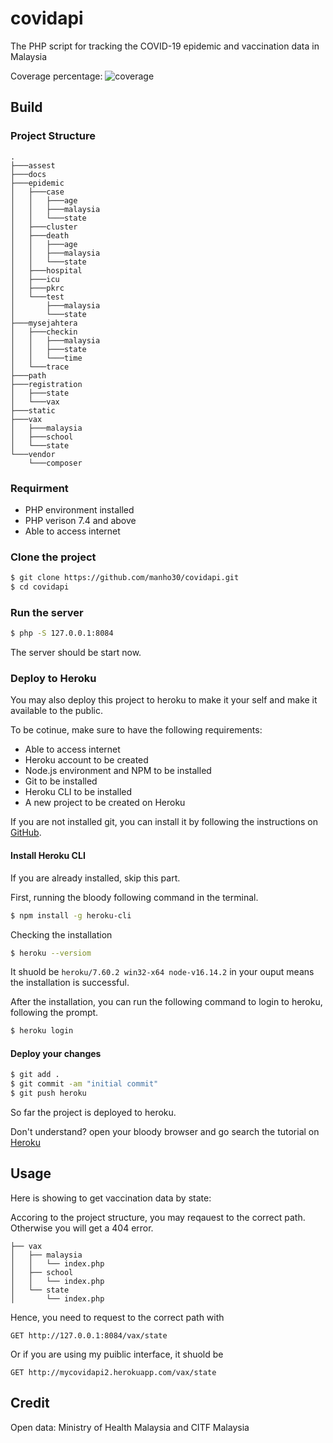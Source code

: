 # covidapi

The PHP script for tracking the COVID-19 epidemic and vaccination data in Malaysia

Coverage percentage: ![coverage](https://img.shields.io/badge/coverage-42%25-green)


## Build

### Project Structure
```
.
├───assest
├───docs
├───epidemic
│   ├───case
│   │   ├───age
│   │   ├───malaysia
│   │   └───state
│   ├───cluster
│   ├───death
│   │   ├───age
│   │   ├───malaysia
│   │   └───state
│   ├───hospital
│   ├───icu
│   ├───pkrc
│   └───test
│       ├───malaysia
│       └───state
├───mysejahtera
│   ├───checkin
│   │   ├───malaysia
│   │   ├───state
│   │   └───time
│   └───trace
├───path
├───registration
│   ├───state
│   └───vax
├───static
├───vax
│   ├───malaysia
│   ├───school
│   └───state
└───vendor
    └───composer
```

### Requirment
- PHP environment installed
- PHP verison 7.4 and above
- Able to access internet

### Clone the project

```bash
$ git clone https://github.com/manho30/covidapi.git
$ cd covidapi
```

### Run the server

``` bash
$ php -S 127.0.0.1:8084
```
The server should be start now.


### Deploy to Heroku
You may also deploy this project to heroku to make it your self and make it available to the public.

To be cotinue, make sure to have the following requirements:
- Able to access internet
- Heroku account to be created
- Node.js environment and NPM to be installed
- Git to be installed
- Heroku CLI to be installed
- A new project to be created on Heroku



If you are not installed git, you can install it by following the instructions on [GitHub](https://help.github.com/en/articles/set-up-git-on-windows-mac-and-linux-with-git-for-windows).


#### Install Heroku CLI
If you are already installed, skip this part.

First, running the bloody following command in the terminal.

```bash
$ npm install -g heroku-cli
```

Checking the installation

```bash
$ heroku --versiom
```
It shuold be `heroku/7.60.2 win32-x64 node-v16.14.2` in your ouput means the installation is successful.


After the installation, you can run the following command to login to heroku, following the prompt.


```bash
$ heroku login
```


#### Deploy your changes

``` bash
$ git add .
$ git commit -am "initial commit"
$ git push heroku
```
So far the project is deployed to heroku.

Don't understand?
open your bloody browser and go search the tutorial on [Heroku](https://devcenter.heroku.com/articles/getting-started-with-nodejs)



## Usage

Here is showing to get vaccination data by state:



Accoring to the project structure, you may reqauest to the correct path. Otherwise you will get a 404 error.

``` text
├── vax
│   ├── malaysia
│   │   └── index.php
│   ├── school
│   │   └── index.php
│   └── state
│       └── index.php
```
Hence, you need to request to the correct path with 
``` http
GET http://127.0.0.1:8084/vax/state
```



Or if you are using my puiblic interface, it shuold be
``` http
GET http://mycovidapi2.herokuapp.com/vax/state
```

## Credit
Open data: Ministry of Health Malaysia and CITF Malaysia
